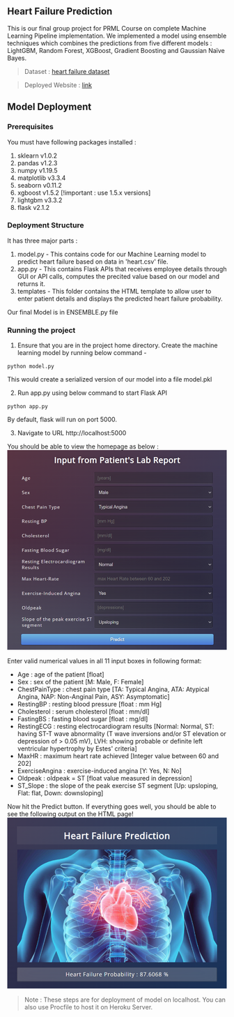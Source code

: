 ## **Heart Failure Prediction**
This is our final group project for PRML Course on complete Machine Learning Pipeline implementation. We implemented a model using ensemble techniques which combines the predictions from five different models : LightGBM, Random Forest, XGBoost, Gradient Boosting and Gaussian Naïve Bayes.

> Dataset : [heart failure dataset](https://www.kaggle.com/datasets/fedesoriano/heart-failure-prediction)

> Deployed Website : [link](https://heart-failure-pred0.herokuapp.com/predict)

## **Model Deployment**

### Prerequisites
You must have following packages installed :
1. sklearn v1.0.2
2. pandas v1.2.3
3. numpy v1.19.5
4. matplotlib v3.3.4
5. seaborn v0.11.2
6. xgboost v1.5.2 [!important : use 1.5.x versions]
7. lightgbm v3.3.2
7. flask v2.1.2

### Deployment Structure
It has three major parts :
1. model.py - This contains code for our Machine Learning model to predict heart failure based on data in 'heart.csv' file.
2. app.py - This contains Flask APIs that receives employee details through GUI or API calls, computes the precited value based on our model and returns it.
3. templates - This folder contains the HTML template to allow user to enter patient details and displays the predicted heart failure probability.

Our final Model is in ENSEMBLE.py file

### Running the project

1. Ensure that you are in the project home directory. Create the machine learning model by running below command -
```
python model.py
```
This would create a serialized version of our model into a file model.pkl

2. Run app.py using below command to start Flask API
```
python app.py
```
By default, flask will run on port 5000.

3. Navigate to URL http://localhost:5000

You should be able to view the homepage as below :
![alt text](./images/inputs.png)

Enter valid numerical values in all 11 input boxes in following format:

* Age : age of the patient [float]
* Sex : sex of the patient [M: Male, F: Female]
* ChestPainType : chest pain type [TA: Typical Angina, ATA: Atypical Angina, NAP: Non-Anginal Pain, ASY: Asymptomatic]
* RestingBP : resting blood pressure [float : mm Hg]
* Cholesterol : serum cholesterol [float : mm/dl]
* FastingBS : fasting blood sugar [float : mg/dl]
* RestingECG : resting electrocardiogram results [Normal: Normal, ST: having ST-T wave abnormality (T wave inversions and/or ST elevation or depression of > 0.05 mV), LVH: showing probable or definite left ventricular hypertrophy by Estes' criteria]
* MaxHR : maximum heart rate achieved [Integer value between 60 and 202]
* ExerciseAngina : exercise-induced angina [Y: Yes, N: No]
* Oldpeak : oldpeak = ST [float value measured in depression]
* ST_Slope : the slope of the peak exercise ST segment [Up: upsloping, Flat: flat, Down: downsloping]

Now hit the Predict button.
If everything goes well, you should  be able to see the following output on the HTML page!
![alt text](./images/result.png)

> Note : These steps are for deployment of model on localhost. You can also use Procfile to host it on Heroku Server.
